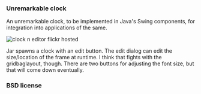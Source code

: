 ### Unremarkable clock

An unremarkable clock, to be implemented in Java's Swing components, for integration into applications of the same.

![clock n editor](https://farm6.staticflickr.com/5598/15361189277_c04dbd8afd_o.jpg) flickr hosted

Jar spawns a clock with an edit button. The edit dialog can edit the size/location of the frame at runtime. I think that fights with the gridbaglayout, though. There are two buttons for adjusting the font size, but that will come down eventually.

### BSD license